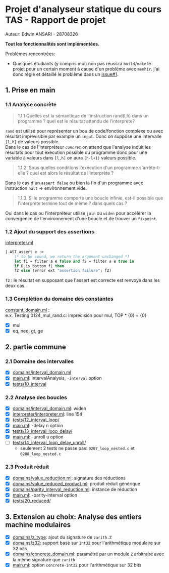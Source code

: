 # Projet d'analyseur statique du cours TAS - Rapport de projet
Auteur: Edwin ANSARI - 28708326

**Tout les fonctionnalités sont implémentées.**

Problèmes rencontrées: 
- Quelques étudiants (y compris moi) non pas réussi a `build/make` le projet pour un certain moment à cause d'un problème avec `menhir`. j'ai donc réglé et détaillé le problème dans un [issue#1](https://stl.algo-prog.info/tas-2021oct/projet-tas/-/issues/1).

## 1. Prise en main

### 1.1 Analyse concrète

> 1.1.1 Quelles est la sémantique de l'instruction rand(l,h) dans un programme ? quel est le résultat attendu de l'interprète?

`rand` est utilisé pour représenter un bou de code/fonction complexe ou avec résultat imprévisible par example un `input`. Donc on suppose une intervalle `[l,h]` de valeurs possible.  
Dans le cas de l'interpréteur *`concret`* on attend que l'analyse induit les résultats pour tout execution possible du programme donc pour une variable à valeurs dans `[l,h]` on aura `(h-l+1)` valeurs possible.

> 1.1.2. Sous quelles conditions l'exécution d'un programme s'arrête-t-elle ? quel est alors le résultat
de l'interprète ?

Dans le cas d'un `assert false` ou bien la fin d'un programme avec instruction `halt` => environnement vide.

> 1.1.3. Si le programme comporte une boucle infinie, est-il possible que l'interprète termine tout de même ? dans quels cas ?

Oui dans le cas ou l'interpréteur utilise `join` ou `widen` pour accélérer la convergence de l'environnement d'une boucle et de trouver un `fixpoint`.


### 1.2 Ajout du support des assertions
[interpreter.ml](src/interpreter/interpreter.ml)
```ml
| AST_assert e ->
    (* to be sound, we return the argument unchanged *)
    let f1 = filter a e false and f2 = filter a e true in
    if D.is_bottom f1 then        
    f2 else (error ext "assertion failure"; f2)
```
`f2` : le résultat en supposant que l'assert est correcte est renvoyé dans les deux cas.

### 1.3 Complétion du domaine des constantes
[constant_domain.ml](src/domains/constant_domain.ml) :  
e.x. Testing 0124_mul_rand.c: imprecision pour mul, TOP * {0} = {0}
- [x] mul
- [x] eq, neq, gt, ge

## 2. partie commune

### 2.1 Domaine des intervalles
- [x] [domains/interval_domain.ml](src/domains/domain.ml)
- [x] [main.ml](src/main.ml): IntervalAnalysis, `-interval` option
- [x] [tests/10_interval](test/10_interval/)

### 2.2 Analyse des boucles
- [x] [domains/interval_domain.ml](src/domains/interval_domain.ml): widen
- [x] [interpreter/interpreter.ml](src/interpreter/interpreter.ml): line 154
- [x] [tests/12_interval_loop/](tests/12_interval_loop/)
- [x] [main.ml](src/main.ml): -delay n option
- [x] [tests/13_interval_loop_delay/](tests/13_interval_loop_delay/)
- [x] [main.ml](src/main.ml): -unroll u option
- [ ] [tests/14_interval_loop_delay_unroll/](tests/14_interval_loop_delay_unroll/)
  - seulement 2 tests ne passe pas:
    `0207_loop_nested.c` et `0208_loop_nested.c`

### 2.3 Produit réduit
- [x] [domains/value_reduction.ml](src/domains/value_reduction.ml): signature des réductions
- [x] [domains/value_reduced_product.ml](src/domains/value_reduced_product.ml): produit réduit générique
- [x] [domains/parity_interval_reduction.ml](src/domains/parity_interval_reduction.ml): instance de réduction
- [x] [main.ml](src/main.ml): -parity-interval option
- [x] [tests/20_reduced/](tests_20_reduced/)

## 3. Extension au choix: **Analyse des entiers machine modulaires**
- [x] [domains/z_type](src/domains/z_type.ml): ajout du signature de `zarith.Z`
- [x] [domains/z32](src/domains/z32.ml): support basé sur `Int32` pour l'arithmétique modulaire sur 32 bits
- [x] [domains/concrete_domain.ml](src/domains/concrete_domain.ml): paramétré par un module `Z` arbitraire avec la même signature que `zarith`
- [x] [main.ml](src/main.ml): option `concrete-int32` pour l'arithmétique sur 32 bits